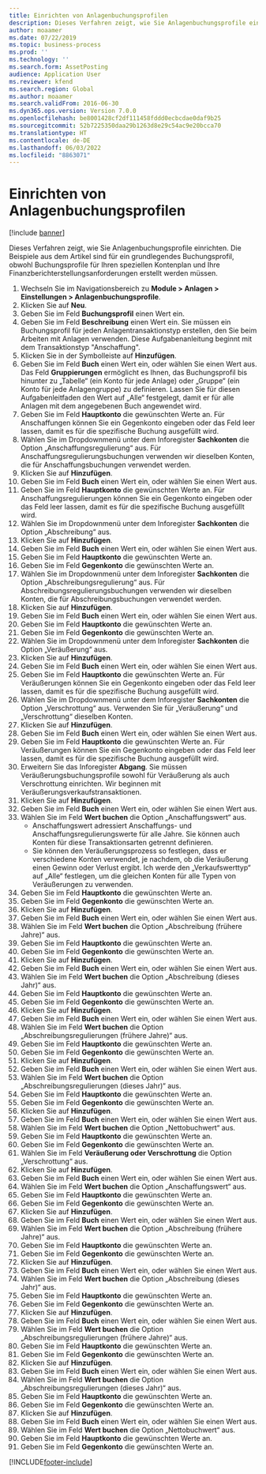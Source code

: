 ```yaml
---
title: Einrichten von Anlagenbuchungsprofilen
description: Dieses Verfahren zeigt, wie Sie Anlagenbuchungsprofile einrichten.
author: moaamer
ms.date: 07/22/2019
ms.topic: business-process
ms.prod: ''
ms.technology: ''
ms.search.form: AssetPosting
audience: Application User
ms.reviewer: kfend
ms.search.region: Global
ms.author: moaamer
ms.search.validFrom: 2016-06-30
ms.dyn365.ops.version: Version 7.0.0
ms.openlocfilehash: be8001428cf2df111458fddd0ecbcdae0daf9b25
ms.sourcegitcommit: 52b7225350daa29b1263d8e29c54ac9e20bcca70
ms.translationtype: HT
ms.contentlocale: de-DE
ms.lasthandoff: 06/03/2022
ms.locfileid: "8863071"
---
```

# <a name="set-up-fixed-asset-posting-profiles"></a>Einrichten von Anlagenbuchungsprofilen

[!include [banner](../../includes/banner.md)]

Dieses Verfahren zeigt, wie Sie Anlagenbuchungsprofile einrichten. Die Beispiele aus dem Artikel sind für ein grundlegendes Buchungsprofil, obwohl Buchungsprofile für Ihren speziellen Kontenplan und Ihre Finanzberichterstellungsanforderungen erstellt werden müssen.

1. Wechseln Sie im Navigationsbereich zu **Module > Anlagen > Einstellungen > Anlagenbuchungsprofile**.
2. Klicken Sie auf **Neu**.
3. Geben Sie im Feld **Buchungsprofil** einen Wert ein.
4. Geben Sie im Feld **Beschreibung** einen Wert ein. Sie müssen ein Buchungsprofil für jeden Anlagentransaktionstyp erstellen, den Sie beim Arbeiten mit Anlagen verwenden. Diese Aufgabenanleitung beginnt mit dem Transaktionstyp "Anschaffung".  
5. Klicken Sie in der Symbolleiste auf **Hinzufügen**.
6. Geben Sie im Feld **Buch** einen Wert ein, oder wählen Sie einen Wert aus. Das Feld **Gruppierungen** ermöglicht es Ihnen, das Buchungsprofil bis hinunter zu „Tabelle“ (ein Konto für jede Anlage) oder „Gruppe“ (ein Konto für jede Anlagengruppe) zu definieren. Lassen Sie für diesen Aufgabenleitfaden den Wert auf „Alle“ festgelegt, damit er für alle Anlagen mit dem angegebenen Buch angewendet wird.  
7. Geben Sie im Feld **Hauptkonto** die gewünschten Werte an. Für Anschaffungen können Sie ein Gegenkonto eingeben oder das Feld leer lassen, damit es für die spezifische Buchung ausgefüllt wird.    
8. Wählen Sie im Dropdownmenü unter dem Inforegister **Sachkonten** die Option „Anschaffungsregulierung“ aus. Für Anschaffungsregulierungsbuchungen verwenden wir dieselben Konten, die für Anschaffungsbuchungen verwendet werden.  
9. Klicken Sie auf **Hinzufügen**.
10. Geben Sie im Feld **Buch** einen Wert ein, oder wählen Sie einen Wert aus.
11. Geben Sie im Feld **Hauptkonto** die gewünschten Werte an. Für Anschaffungsregulierungen können Sie ein Gegenkonto eingeben oder das Feld leer lassen, damit es für die spezifische Buchung ausgefüllt wird.    
12. Wählen Sie im Dropdownmenü unter dem Inforegister **Sachkonten** die Option „Abschreibung“ aus.
13. Klicken Sie auf **Hinzufügen**.
14. Geben Sie im Feld **Buch** einen Wert ein, oder wählen Sie einen Wert aus.
15. Geben Sie im Feld **Hauptkonto** die gewünschten Werte an.
16. Geben Sie im Feld **Gegenkonto** die gewünschten Werte an.
17. Wählen Sie im Dropdownmenü unter dem Inforegister **Sachkonten** die Option „Abschreibungsregulierung“ aus. Für Abschreibungsregulierungsbuchungen verwenden wir dieselben Konten, die für Abschreibungsbuchungen verwendet werden.  
18. Klicken Sie auf **Hinzufügen**.
19. Geben Sie im Feld **Buch** einen Wert ein, oder wählen Sie einen Wert aus.
20. Geben Sie im Feld **Hauptkonto** die gewünschten Werte an.
21. Geben Sie im Feld **Gegenkonto** die gewünschten Werte an.
22. Wählen Sie im Dropdownmenü unter dem Inforegister **Sachkonten** die Option „Veräußerung“ aus.
23. Klicken Sie auf **Hinzufügen**.
24. Geben Sie im Feld **Buch** einen Wert ein, oder wählen Sie einen Wert aus.
25. Geben Sie im Feld **Hauptkonto** die gewünschten Werte an. Für Veräußerungen können Sie ein Gegenkonto eingeben oder das Feld leer lassen, damit es für die spezifische Buchung ausgefüllt wird.  
26. Wählen Sie im Dropdownmenü unter dem Inforegister **Sachkonten** die Option „Verschrottung“ aus. Verwenden Sie für „Veräußerung“ und „Verschrottung“ dieselben Konten.  
27. Klicken Sie auf **Hinzufügen**.
28. Geben Sie im Feld **Buch** einen Wert ein, oder wählen Sie einen Wert aus.
29. Geben Sie im Feld **Hauptkonto** die gewünschten Werte an. Für Veräußerungen können Sie ein Gegenkonto eingeben oder das Feld leer lassen, damit es für die spezifische Buchung ausgefüllt wird.  
30. Erweitern Sie das Inforegister **Abgang**. Sie müssen Veräußerungsbuchungsprofile sowohl für Veräußerung als auch Verschrottung einrichten.  Wir beginnen mit Veräußerungsverkaufstransaktionen.  
31. Klicken Sie auf **Hinzufügen**.
32. Geben Sie im Feld **Buch** einen Wert ein, oder wählen Sie einen Wert aus.
33. Wählen Sie im Feld **Wert buchen** die Option „Anschaffungswert“ aus.
    * Anschaffungswert adressiert Anschaffungs- und Anschaffungsregulierungswerte für alle Jahre. Sie können auch Konten für diese Transaktionsarten getrennt definieren.  
    * Sie können den Veräußerungsprozess so festlegen, dass er verschiedene Konten verwendet, je nachdem, ob die Veräußerung einen Gewinn oder Verlust ergibt. Ich werde den „Verkaufswerttyp“ auf „Alle“ festlegen, um die gleichen Konten für alle Typen von Veräußerungen zu verwenden.  
34. Geben Sie im Feld **Hauptkonto** die gewünschten Werte an.
35. Geben Sie im Feld **Gegenkonto** die gewünschten Werte an.
36. Klicken Sie auf **Hinzufügen**.
37. Geben Sie im Feld **Buch** einen Wert ein, oder wählen Sie einen Wert aus.
38. Wählen Sie im Feld **Wert buchen** die Option „Abschreibung (frühere Jahre)“ aus.  
38. Geben Sie im Feld **Hauptkonto** die gewünschten Werte an.
39. Geben Sie im Feld **Gegenkonto** die gewünschten Werte an.
40. Klicken Sie auf **Hinzufügen**.
41. Geben Sie im Feld **Buch** einen Wert ein, oder wählen Sie einen Wert aus.
42. Wählen Sie im Feld **Wert buchen** die Option „Abschreibung (dieses Jahr)“ aus.
43. Geben Sie im Feld **Hauptkonto** die gewünschten Werte an.
44. Geben Sie im Feld **Gegenkonto** die gewünschten Werte an.
45. Klicken Sie auf **Hinzufügen**.
46. Geben Sie im Feld **Buch** einen Wert ein, oder wählen Sie einen Wert aus.
47. Wählen Sie im Feld **Wert buchen** die Option „Abschreibungsregulierungen (frühere Jahre)“ aus.
48. Geben Sie im Feld **Hauptkonto** die gewünschten Werte an.
49. Geben Sie im Feld **Gegenkonto** die gewünschten Werte an.
50. Klicken Sie auf **Hinzufügen**.
51. Geben Sie im Feld **Buch** einen Wert ein, oder wählen Sie einen Wert aus.
52. Wählen Sie im Feld **Wert buchen** die Option „Abschreibungsregulierungen (dieses Jahr)“ aus.
53. Geben Sie im Feld **Hauptkonto** die gewünschten Werte an.
54. Geben Sie im Feld **Gegenkonto** die gewünschten Werte an.
55. Klicken Sie auf **Hinzufügen**.
56. Geben Sie im Feld **Buch** einen Wert ein, oder wählen Sie einen Wert aus.
57. Wählen Sie im Feld **Wert buchen** die Option „Nettobuchwert“ aus.
58. Geben Sie im Feld **Hauptkonto** die gewünschten Werte an.
59. Geben Sie im Feld **Gegenkonto** die gewünschten Werte an.
60. Wählen Sie im Feld **Veräußerung oder Verschrottung** die Option „Verschrottung“ aus.
61. Klicken Sie auf **Hinzufügen**.
62. Geben Sie im Feld **Buch** einen Wert ein, oder wählen Sie einen Wert aus.
63. Wählen Sie im Feld **Wert buchen** die Option „Anschaffungswert“ aus.
64. Geben Sie im Feld **Hauptkonto** die gewünschten Werte an.
65. Geben Sie im Feld **Gegenkonto** die gewünschten Werte an.
66. Klicken Sie auf **Hinzufügen**.
67. Geben Sie im Feld **Buch** einen Wert ein, oder wählen Sie einen Wert aus.
67. Wählen Sie im Feld **Wert buchen** die Option „Abschreibung (frühere Jahre)“ aus.  
68. Geben Sie im Feld **Hauptkonto** die gewünschten Werte an.
69. Geben Sie im Feld **Gegenkonto** die gewünschten Werte an.
70. Klicken Sie auf **Hinzufügen**.
71. Geben Sie im Feld **Buch** einen Wert ein, oder wählen Sie einen Wert aus.
72. Wählen Sie im Feld **Wert buchen** die Option „Abschreibung (dieses Jahr)“ aus.
73. Geben Sie im Feld **Hauptkonto** die gewünschten Werte an.
74. Geben Sie im Feld **Gegenkonto** die gewünschten Werte an.
75. Klicken Sie auf **Hinzufügen**.
76. Geben Sie im Feld **Buch** einen Wert ein, oder wählen Sie einen Wert aus.
77. Wählen Sie im Feld **Wert buchen** die Option „Abschreibungsregulierungen (frühere Jahre)“ aus.
78. Geben Sie im Feld **Hauptkonto** die gewünschten Werte an.
79. Geben Sie im Feld **Gegenkonto** die gewünschten Werte an.
80. Klicken Sie auf **Hinzufügen**.
81. Geben Sie im Feld **Buch** einen Wert ein, oder wählen Sie einen Wert aus.
82. Wählen Sie im Feld **Wert buchen** die Option „Abschreibungsregulierungen (dieses Jahr)“ aus.
83. Geben Sie im Feld **Hauptkonto** die gewünschten Werte an.
84. Geben Sie im Feld **Gegenkonto** die gewünschten Werte an.
85. Klicken Sie auf **Hinzufügen**.
86. Geben Sie im Feld **Buch** einen Wert ein, oder wählen Sie einen Wert aus.
87. Wählen Sie im Feld **Wert buchen** die Option „Nettobuchwert“ aus.
88. Geben Sie im Feld **Hauptkonto** die gewünschten Werte an.
89. Geben Sie im Feld **Gegenkonto** die gewünschten Werte an.



[!INCLUDE[footer-include](../../../includes/footer-banner.md)]
